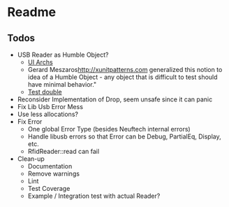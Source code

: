 # Readme

## Todos

* USB Reader as Humble Object?
  * [UI Archs](https://martinfowler.com/eaaDev/uiArchs.html)
  * Gerard Meszaros<http://xunitpatterns.com> generalized this notion to idea of a Humble Object - any object that is difficult to test should have minimal behavior."
  * [Test double](https://martinfowler.com/bliki/TestDouble.html)
* Reconsider Implementation of Drop, seem unsafe since it can panic
* Fix Lib Usb Error Mess
* Use less allocations?
* Fix Error
  * One global Error Type (besides Neuftech internal errors)
  * Handle libusb errors so that Error can be Debug, PartialEq, Display, etc.
  * RfidReader::read can fail
* Clean-up
  * Documentation
  * Remove warnings
  * Lint
  * Test Coverage
  * Example / Integration test with actual Reader?
